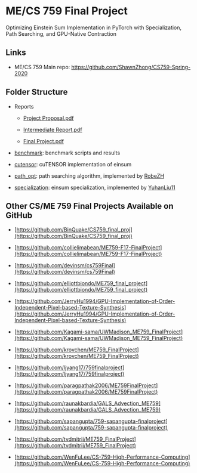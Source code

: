 # ME/CS 759 Final Project

Optimizing Einstein Sum Implementation in PyTorch with Specialization, Path Searching, and GPU-Native Contraction

## Links

- ME/CS 759 Main repo: https://github.com/ShawnZhong/CS759-Spring-2020


## Folder Structure

- Reports

  - [Project Proposal.pdf](Project%20Proposal.pdf)

  - [Intermediate Report.pdf](Intermediate%20Report.pdf)

  - [Final Project.pdf](Final%20Project.pdf)

- [benchmark](benchmark): benchmark scripts and results

- [cutensor](cutensor): cuTENSOR implementation of einsum

- [path_opt](path_opt): path searching algorithm, implemented by [RobeZH](https://github.com/541736690)

- [specialization](specialization): einsum specialization, implemented by [YuhanLiu11](https://github.com/YuhanLiu11)


## Other CS/ME 759 Final Projects Available on GitHub

- [https://github.com/BinQuake/CS759_final_proj](https://github.com/BinQuake/CS759_final_proj)

- [https://github.com/collielimabean/ME759-F17-FinalProject](https://github.com/collielimabean/ME759-F17-FinalProject)

- [https://github.com/devinsm/cs759Final](https://github.com/devinsm/cs759Final)

- [https://github.com/elliottbiondo/ME759_final_project](https://github.com/elliottbiondo/ME759_final_project)

- [https://github.com/JerryHu1994/GPU-Implementation-of-Order-Independent-Pixel-based-Texture-Synthesis](https://github.com/JerryHu1994/GPU-Implementation-of-Order-Independent-Pixel-based-Texture-Synthesis)

- [https://github.com/Kagami-sama/UWMadison_ME759_FinalProject](https://github.com/Kagami-sama/UWMadison_ME759_FinalProject)

- [https://github.com/krovchen/ME759_FinalProject](https://github.com/krovchen/ME759_FinalProject)

- [https://github.com/ljyang17/759finalproject](https://github.com/ljyang17/759finalproject)

- [https://github.com/paragpathak2006/ME759FinalProject](https://github.com/paragpathak2006/ME759FinalProject)

- [https://github.com/raunakbardia/GALS_Advection_ME759](https://github.com/raunakbardia/GALS_Advection_ME759)

- [https://github.com/sapangupta/759-sapangupta-finalproject](https://github.com/sapangupta/759-sapangupta-finalproject)

- [https://github.com/tvdmitrii/ME759_FinalProject](https://github.com/tvdmitrii/ME759_FinalProject)

- [https://github.com/WenFuLee/CS-759-High-Performance-Computing](https://github.com/WenFuLee/CS-759-High-Performance-Computing)
